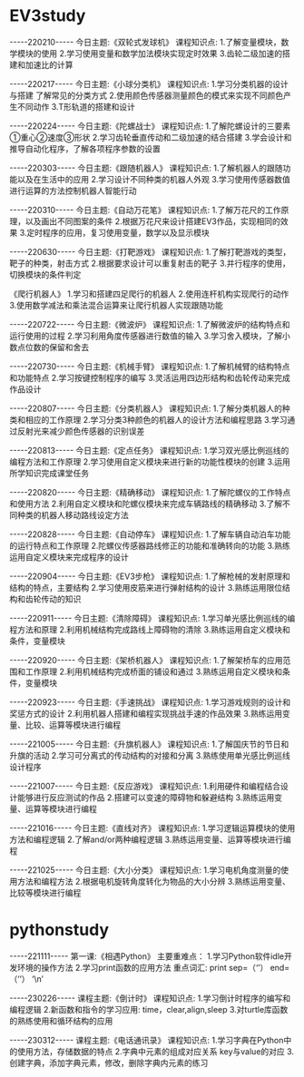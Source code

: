 # EV3study
-----220210-----
今日主题:《双轮式发球机》
课程知识点:
1.了解变量模块，数学模块的使用
2.学习使用变量和数学加法模块实现定时效果
3.齿轮二级加速的搭建和加速比的计算

-----220217-----
今日主题:《小球分类机》
课程知识点:
1.学习分类机器的设计与搭建
了解常见的分类方式
2.使用颜色传感器测量颜色的模式来实现不同颜色产生不同动作
3.T形轨道的搭建和设计

-----220224-----
今日主题:《陀螺战士》
课程知识点:
1.了解陀螺设计的三要素
①重心②速度③形状
2.学习齿轮垂直传动和二级加速的结合搭建
3.学会设计和推导自动化程序，了解各项程序参数的设置

-----220303-----
今日主题:《跟随机器人》
课程知识点:
1.了解机器人的跟随功能以及在生活中的应用
2.学习设计不同种类的机器人外观
3.学习使用传感器数值进行运算的方法控制机器人智能行动

-----220310-----
今日主题:《自动万花笔》
课程知识点:
1.了解万花尺的工作原理，以及画出不同图案的条件
2.根据万花尺来设计搭建EV3作品，实现相同的效果
3.定时程序的应用，复习使用变量，数学以及显示模块

-----220630-----
今日主题:《打靶游戏》
课程知识点:
1.了解打靶游戏的类型，靶子的种类，射击方式
2.根据要求设计可以重复射击的靶子
3.并行程序的使用，切换模块的条件判定

《爬行机器人》
1.学习和搭建四足爬行的机器人
2.使用连杆机构实现爬行的动作
3.使用数学减法和乘法混合运算来让爬行机器人实现跟随功能

-----220722-----
今日主题:《微波炉》
课程知识点:
1.了解微波炉的结构特点和运行使用的过程
2.学习利用角度传感器进行数值的输入
3.学习舍入模块，了解小数点位数的保留和舍去

-----220730-----
今日主题:《机械手臂》
课程知识点:
1.了解机械臂的结构特点和功能特点
2.学习按键控制程序的编写
3.灵活运用四边形结构和齿轮传动来完成作品设计

-----220807-----
今日主题:《分类机器人》
课程知识点:
1.了解分类机器人的种类和相应的工作原理
2.学习分类3种颜色的机器人的设计方法和编程思路
3.学习通过反射光来减少颜色传感器的识别误差

-----220813-----
今日主题:《定点任务》
课程知识点:
1.学习双光感比例巡线的编程方法和工作原理
2.学习使用自定义模块来进行新的功能性模块的创建
3.运用所学知识完成课堂任务

-----220820-----
今日主题:《精确移动》
课程知识点:
1.了解陀螺仪的工作特点和使用方法
2.利用自定义模块和陀螺仪模块来完成车辆路线的精确移动
3.了解不同种类的机器人移动路线设定方法

-----220828-----
今日主题:《自动停车》
课程知识点:
1.了解车辆自动泊车功能的运行特点和工作原理
2.陀螺仪传感器路线修正的功能和准确转向的功能
3.熟练运用自定义模块来完成程序的设计

-----220904-----
今日主题:《EV3步枪》
课程知识点:
1.了解枪械的发射原理和结构的特点，主要结构
2.学习使用皮筋来进行弹射结构的设计
3.熟练运用限位结构和齿轮传动的知识

-----220911-----
今日主题:《清除障碍》
课程知识点:
1.学习单光感比例巡线的编程方法和原理
2.利用机械结构完成路线上障碍物的清除
3.熟练运用自定义模块和条件，变量模块

-----220920-----
今日主题:《架桥机器人》
课程知识点:
1.了解架桥车的应用范围和工作原理
2.利用机械结构完成桥面的铺设和通过
3.熟练运用自定义模块和条件，变量模块

-----220923-----
今日主题:《手速挑战》
课程知识点:
1.学习游戏规则的设计和奖惩方式的设计
2.利用机器人搭建和编程实现挑战手速的作品效果
3.熟练运用变量、比较、运算等模块进行编程

-----221005-----
今日主题:《升旗机器人》
课程知识点:
1.了解国庆节的节日和升旗的活动
2.学习可分离式的传动结构的对接和分离
3.熟练使用单光感比例巡线设计程序

-----221007-----
今日主题:《反应游戏》
课程知识点:
1.利用硬件和编程结合设计能够进行反应测试的作品
2.搭建可以变速的障碍物和躲避结构
3.熟练运用变量、运算等模块进行编程

-----221016-----
今日主题:《直线对齐》
课程知识点:
1.学习逻辑运算模块的使用方法和编程逻辑
2.了解and/or两种编程逻辑
3.熟练运用变量、运算等模块进行编程

-----221025-----
今日主题:《大小分类》
课程知识点:
1.学习电机角度测量的使用方法和编程方法
2.根据电机旋转角度转化为物品的大小分辨
3.熟练运用变量、比较等模块进行编程

# pythonstudy
-----221111-----
第一课:《相遇Python》
主要重难点：
1.学习Python软件idle开发环境的操作方法
2.学习print函数的应用方法
重点词汇:
print
sep=（‘’）
end=（‘’）
‘\n’

-----230226-----
课程主题:《倒计时》
课程知识点:
1.学习倒计时程序的编写和编程逻辑
2.新函数和指令的学习应用:
time，clear,align,sleep
3.对turtle库函数的熟练使用和循环结构的应用

-----230312-----
课程主题:《电话通讯录》
课程知识点:
1.学习字典在Python中的使用方法，存储数据的特点
2.字典中元素的组成对应关系
key与value的对应
3.创建字典，添加字典元素，修改，删除字典内元素的练习

